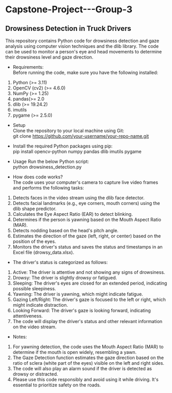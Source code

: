 # Capstone-Project---Group-3

## Drowsiness Detection in Truck Drivers
 
This repository contains Python code for drowsiness detection and gaze analysis using computer vision techniques and the dlib library. The code can be used to monitor a person's eye and head movements to determine their drowsiness level and gaze direction.

* Requirements:<br />
Before running the code, make sure you have the following installed:<br />
1. Python (>= 3.11)<br />
2. OpenCV (cv2) (>= 4.6.0)<br />
3. NumPy (>= 1.25)<br />
4. pandas(>= 2.0<br />
5. dlib (>= 19.24.2) <br />
6. imutils <br />
7. pygame (>= 2.5.0)

* Setup<br />
Clone the repository to your local machine using Git:<br />
git clone https://github.com/your-username/your-repo-name.git

* Install the required Python packages using pip:<br />
pip install opencv-python numpy pandas dlib imutils pygame

* Usage
  Run the below Python script:<br />
  python drowsiness_detection.py


* How does code works?<br />
The code uses your computer's camera to capture live video frames and performs the following tasks:<br />
1. Detects faces in the video stream using the dlib face detector.<br />
2. Detects facial landmarks (e.g., eye corners, mouth corners) using the dlib shape predictor.<br />
3. Calculates the Eye Aspect Ratio (EAR) to detect blinking.<br />
4. Determines if the person is yawning based on the Mouth Aspect Ratio (MAR).<br />
5. Detects nodding based on the head's pitch angle.<br />
6. Estimates the direction of the gaze (left, right, or center) based on the position of the eyes.<br />
7. Monitors the driver's status and saves the status and timestamps in an Excel file (drowsy_data.xlsx).<br />

* The driver's status is categorized as follows:<br />
 1. Active: The driver is attentive and not showing any signs of drowsiness.<br />
 2. Drowsy: The driver is slightly drowsy or fatigued.<br />
 3. Sleeping: The driver's eyes are closed for an extended period, indicating possible sleepiness.<br />
 4. Yawning: The driver is yawning, which might indicate fatigue.<br />
 5. Gazing Left/Right: The driver's gaze is focused to the left or right, which might indicate distraction.<br />
 6. Looking Forward: The driver's gaze is looking forward, indicating attentiveness.<br />
 7. The code will display the driver's status and other relevant information on the video stream.<br />

* Notes:<br />
1. For yawning detection, the code uses the Mouth Aspect Ratio (MAR) to determine if the mouth is open widely, resembling a yawn.<br />
2. The Gaze Detection function estimates the gaze direction based on the ratio of sclera (white part of the eyes) visible on the left and right sides.<br />
3. The code will also play an alarm sound if the driver is detected as drowsy or distracted.<br />
4. Please use this code responsibly and avoid using it while driving. It's essential to prioritize safety on the roads.<br />
